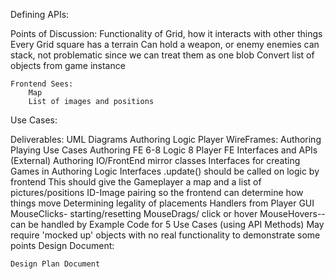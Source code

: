 Defining APIs:


Points of Discussion: 
    Functionality of Grid, how it interacts with other things
    Every Grid square has a terrain
    Can hold a weapon, or enemy
        enemies can stack, not problematic since we can treat them as one blob
    Convert list of objects from game instance
    
    Frontend Sees:
        Map
        List of images and positions
Use Cases:




Deliverables:
    UML Diagrams
        Authoring
        Logic
        Player
    WireFrames:
        Authoring
        Playing
    Use Cases
        Authoring FE 6-8
        Logic 8
        Player FE
    Interfaces and APIs (External)
        Authoring IO/FrontEnd
            mirror classes
        Interfaces for creating Games in Authoring
        Logic Interfaces
            .update() should be called on logic by frontend
            This should give the Gameplayer a map and a list of pictures/positions
            ID-Image pairing so the frontend can determine how things move 
            Determining legality of placements
        Handlers from Player GUI
            MouseClicks- starting/resetting 
            MouseDrags/ click or hover
            MouseHovers-- can be handled by
    Example Code for 5 Use Cases (using API Methods)
        May require 'mocked up' objects with no real functionality to demonstrate some points
    Design Document:
        
        
    
    Design Plan Document
    